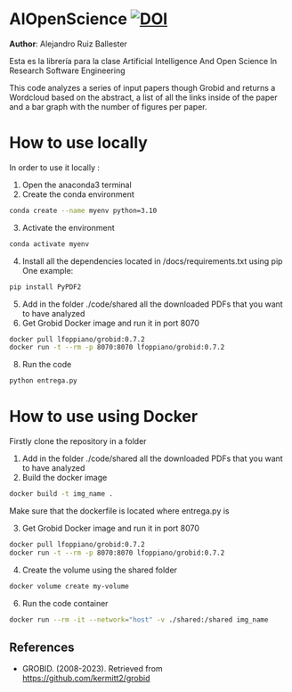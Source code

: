 # AIOpenScience [![DOI](https://zenodo.org/badge/599211911.svg)](https://zenodo.org/badge/latestdoi/599211911)

**Author**: Alejandro Ruiz Ballester

Esta es la librería para la clase Artificial Intelligence And Open Science In Research Software Engineering

This code analyzes a series of input papers though Grobid and returns a Wordcloud based on the abstract, a list of all the links inside of the paper and a bar graph with the number of figures per paper.

# How to use locally 

In order to use it locally :

1) Open the anaconda3 terminal 
2) Create the conda environment
```bash
conda create --name myenv python=3.10
```
3) Activate the environment 
```bash
conda activate myenv 
```
4) Install all the dependencies located in /docs/requirements.txt using pip
One example:
```bash
pip install PyPDF2 
```
5) Add in the folder ./code/shared all the downloaded PDFs that you want to have analyzed 
6) Get Grobid Docker image and run it in port 8070
```bash
docker pull lfoppiano/grobid:0.7.2
docker run -t --rm -p 8070:8070 lfoppiano/grobid:0.7.2
```
8) Run the code
```bash
python entrega.py
```
# How to use using Docker 
Firstly clone the repository in a folder
1) Add in the folder ./code/shared all the downloaded PDFs that you want to have analyzed 
2) Build the docker image
```bash
docker build -t img_name .
```
Make sure that the dockerfile is located where entrega.py is

3) Get Grobid Docker image and run it in port 8070
```bash
docker pull lfoppiano/grobid:0.7.2
docker run -t --rm -p 8070:8070 lfoppiano/grobid:0.7.2
```
4) Create the volume using the shared folder
```bash
docker volume create my-volume
```
6) Run the code container 
```bash
docker run --rm -it --network="host" -v ./shared:/shared img_name
```
## References

- GROBID. (2008-2023). Retrieved from https://github.com/kermitt2/grobid
